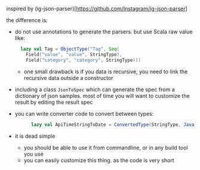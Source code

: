 
inspired by (ig-json-parser)[https://github.com/Instagram/ig-json-parser]

the difference is:

* do not use annotations to generate the parsers. but use Scala raw value like:
    ```scala
      lazy val Tag = ObjectType("Tag", Seq(
        Field("value", "value", StringType),
        Field("category", "category", StringType)))
    ```

    * one small drawback is if you data is recursive, you need to link the recursive data outside a constructor

* including a class `JsonToSpec` which can generate the spec from a dictionary of json samples. most of time you will want to customize the result by editing the result spec
* you can write converter code to convert between types:
    ```scala
          lazy val ApiTimeStringToDate = ConvertedType(StringType, JavaObjectType("java.util.Date"), "ApiTimeStringToDate", "DateToApiTimeString")
    ```
* it is dead simple
    * you should be able to use it from commandline, or in any build tool you use
    * you can easily customize this thing. as the code is very short